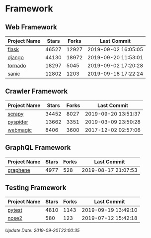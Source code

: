# Framework

## Web Framework

| Project Name | Stars | Forks | Last Commit |
| ------------ | ----- | ----- | ----------- |
| [flask](https://github.com/pallets/flask) | 46527 | 12927 | 2019-09-02 16:05:05 |
| [django](https://github.com/django/django) | 44130 | 18972 | 2019-09-20 11:53:01 |
| [tornado](https://github.com/tornadoweb/tornado) | 18297 | 5045 | 2019-09-02 17:20:28 |
| [sanic](https://github.com/huge-success/sanic) | 12802 | 1203 | 2019-09-18 17:22:24 |

## Crawler Framework

| Project Name | Stars | Forks | Last Commit |
| ------------ | ----- | ----- | ----------- |
| [scrapy](https://github.com/scrapy/scrapy) | 34452 | 8027 | 2019-09-20 13:51:37 |
| [pyspider](https://github.com/binux/pyspider) | 13662 | 3351 | 2019-03-09 23:50:28 |
| [webmagic](https://github.com/code4craft/webmagic) | 8406 | 3600 | 2017-12-02 02:57:06 |

## GraphQL Framework

| Project Name | Stars | Forks | Last Commit |
| ------------ | ----- | ----- | ----------- |
| [graphene](https://github.com/graphql-python/graphene) | 4977 | 528 | 2019-08-17 21:07:53 |

## Testing Framework

| Project Name | Stars | Forks | Last Commit |
| ------------ | ----- | ----- | ----------- |
| [pytest](https://github.com/pytest-dev/pytest) | 4810 | 1143 | 2019-09-19 13:49:10 |
| [nose2](https://github.com/nose-devs/nose2) | 580 | 123 | 2019-07-12 15:42:18 |

*Update Date: 2019-09-20T22:00:35*